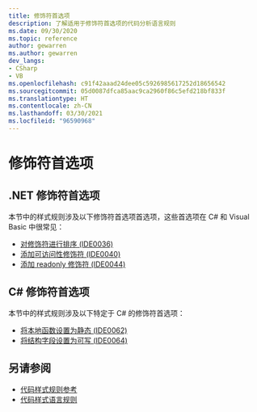 ```yaml
---
title: 修饰符首选项
description: 了解适用于修饰符首选项的代码分析语言规则
ms.date: 09/30/2020
ms.topic: reference
author: gewarren
ms.author: gewarren
dev_langs:
- CSharp
- VB
ms.openlocfilehash: c91f42aaad24dee05c5926985617252d18656542
ms.sourcegitcommit: 05d0087dfca85aac9ca2960f86c5efd218bf833f
ms.translationtype: HT
ms.contentlocale: zh-CN
ms.lasthandoff: 03/30/2021
ms.locfileid: "96590968"
---
```

# <a name="modifier-preferences"></a>修饰符首选项

## <a name="net-modifier-preferences"></a>.NET 修饰符首选项

本节中的样式规则涉及以下修饰符首选项首选项，这些首选项在 C# 和 Visual Basic 中很常见：

- [对修饰符进行排序 (IDE0036)](ide0036.md)
- [添加可访问性修饰符 (IDE0040)](ide0040.md)
- [添加 readonly 修饰符 (IDE0044)](ide0044.md)

## <a name="c-modifier-preferences"></a>C# 修饰符首选项

本节中的样式规则涉及以下特定于 C# 的修饰符首选项：

- [将本地函数设置为静态 (IDE0062)](ide0062.md)
- [将结构字段设置为可写 (IDE0064)](ide0064.md)

## <a name="see-also"></a>另请参阅

- [代码样式规则参考](index.md)
- [代码样式语言规则](language-rules.md)
